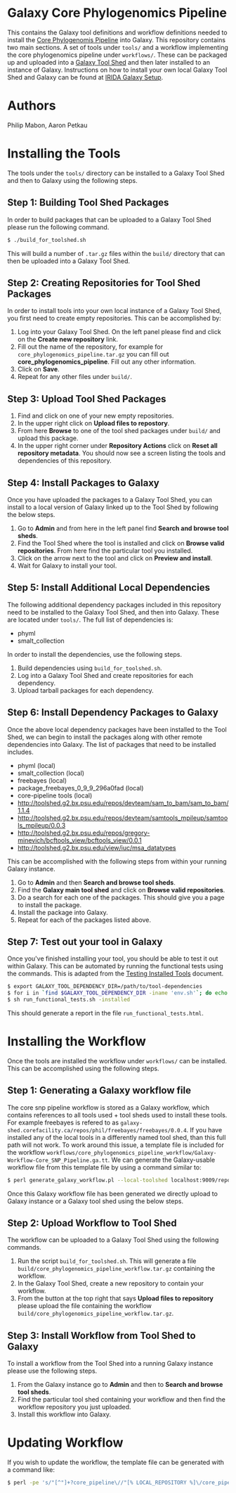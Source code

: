 Galaxy Core Phylogenomics Pipeline
==================================

This contains the Galaxy tool definitions and workflow definitions needed to install the [Core Phylogenomis Pipeline][] into Galaxy.  This repository contains two main sections.  A set of tools under `tools/` and a workflow implementing the core phylogenomics pipeline under `workflows/`.  These can be packaged up and uploaded into a [Galaxy Tool Shed][] and then later installed to an instance of Galaxy.  Instructions on how to install your own local Galaxy Tool Shed and Galaxy can be found at [IRIDA Galaxy Setup][].

Authors
=======

Philip Mabon, Aaron Petkau

Installing the Tools
====================

The tools under the `tools/` directory can be installed to a Galaxy Tool Shed and then to Galaxy using the following steps.

Step 1: Building Tool Shed Packages
-----------------------------------

In order to build packages that can be uploaded to a Galaxy Tool Shed please run the following command.

```bash
$ ./build_for_toolshed.sh
```

This will build a number of `.tar.gz` files within the `build/` directory that can then be uploaded into a Galaxy Tool Shed.


Step 2: Creating Repositories for Tool Shed Packages
----------------------------------------------------

In order to install tools into your own local instance of a Galaxy Tool Shed, you first need to create empty repositories.  This can be accomplished by:

1. Log into your Galaxy Tool Shed.  On the left panel please find and click on the **Create new repository** link.
2. Fill out the name of the repository, for example for `core_phylogenomics_pipeline.tar.gz` you can fill out **core_phylogenomics_pipeline**.  Fill out any other information.
3. Click on **Save**.
4. Repeat for any other files under `build/`.

Step 3: Upload Tool Shed Packages
---------------------------------

1. Find and click on one of your new empty repositories.
2. In the upper right click on **Upload files to repostory**.
3. From here **Browse** to one of the tool shed packages under `build/` and upload this package.
4. In the upper right corner under **Repository Actions** click on **Reset all repository metadata**.  You should now see a screen listing the tools and dependencies of this repository.

Step 4: Install Packages to Galaxy
----------------------------------

Once you have uploaded the packages to a Galaxy Tool Shed, you can install to a local version of Galaxy linked up to the Tool Shed by following the below steps.

1. Go to **Admin** and from here in the left panel find **Search and browse tool sheds**.
2. Find the Tool Shed where the tool is installed and click on **Browse valid repositories**.  From here find the particular tool you installed.
3. Click on the arrow next to the tool and click on **Preview and install**.
4. Wait for Galaxy to install your tool.

Step 5: Install Additional Local Dependencies
---------------------------------------------

The following additional dependency packages included in this repository need to be installed to the Galaxy Tool Shed, and then into Galaxy.  These are located under `tools/`.  The full list of dependencies is:

* phyml
* smalt_collection

In order to install the dependencies, use the following steps.

1. Build dependencies using `build_for_toolshed.sh`.
2. Log into a Galaxy Tool Shed and create repositories for each dependency.
3. Upload tarball packages for each dependency.

Step 6: Install Dependency Packages to Galaxy
---------------------------------------------

Once the above local dependency packages have been installed to the Tool Shed, we can begin to install the packages along with other remote dependencies into Galaxy.  The list of packages that need to be installed includes.

* phyml (local)
* smalt_collection (local)
* freebayes (local)
* package_freebayes_0_9_9_296a0fad (local)
* core-pipeline tools (local)
* http://toolshed.g2.bx.psu.edu/repos/devteam/sam_to_bam/sam_to_bam/1.1.4
* http://toolshed.g2.bx.psu.edu/repos/devteam/samtools_mpileup/samtools_mpileup/0.0.3
* http://toolshed.g2.bx.psu.edu/repos/gregory-minevich/bcftools_view/bcftools_view/0.0.1
* http://toolshed.g2.bx.psu.edu/view/iuc/msa_datatypes 

This can be accomplished with the following steps from within your running Galaxy instance.

1. Go to **Admin** and then **Search and browse tool sheds**.
2. Find the **Galaxy main tool shed** and click on **Browse valid repositories**.
3. Do a search for each one of the packages.  This should give you a page to install the package.
4. Install the package into Galaxy.
5. Repeat for each of the packages listed above.

Step 7: Test out your tool in Galaxy
------------------------------------

Once you've finished installing your tool, you should be able to test it out within Galaxy.  This can be automated by running the functional tests using the commands.  This is adapted from the [Testing Installed Tools][] document.

```bash
$ export GALAXY_TOOL_DEPENDENCY_DIR=/path/to/tool-dependencies
$ for i in `find $GALAXY_TOOL_DEPENDENCY_DIR -iname 'env.sh'`; do echo $i; source $i; done # must source all environments for tool dependencies
$ sh run_functional_tests.sh -installed
```

This should generate a report in the file `run_functional_tests.html`.

Installing the Workflow
=======================

Once the tools are installed the workflow under `workflows/` can be installed.  This can be accomplished using the following steps.

Step 1: Generating a Galaxy workflow file
-----------------------------------------

The core snp pipeline workflow is stored as a Galaxy workflow, which contains references to all tools used + tool sheds used to install these tools.  For example freebayes is refered to as `galaxy-shed.corefacility.ca/repos/phil/freebayes/freebayes/0.0.4`.  If you have installed any of the local tools in a differently named tool shed, than this full path will not work.  To work around this issue, a template file is included for the workflow `workflows/core_phylogenomics_pipeline_workflow/Galaxy-Workflow-Core_SNP_Pipeline.ga.tt`.  We can generate the Galaxy-usable workflow file from this template file by using a command similar to:

```bash
$ perl generate_galaxy_workflow.pl --local-toolshed localhost:9009/repos/aaron workflows/core_phylogenomics_pipeline_workflow/Galaxy-Workflow-Core_SNP_Pipeline.ga.tt > workflows/core_phylogenomics_pipeline_workflow/Galaxy-Workflow-Core_SNP_Pipeline.ga
```

Once this Galaxy workflow file has been generated we directly upload to Galaxy instance or a Galaxy tool shed using the below steps.

Step 2: Upload Workflow to Tool Shed
------------------------------------

The workflow can be uploaded to a Galaxy Tool Shed  using the following commands.

1. Run the script `build_for_toolshed.sh`.  This will generate a file `build/core_phylogenomics_pipeline_workflow.tar.gz` containing the workflow.
2. In the Galaxy Tool Shed, create a new repository to contain your workflow.
3. From the button at the top right that says **Upload files to repository** please upload the file containing the workflow `build/core_phylogenomics_pipeline_workflow.tar.gz`.

Step 3: Install Workflow from Tool Shed to Galaxy
-------------------------------------------------

To install a workflow from the Tool Shed into a running Galaxy instance please use the following steps.

1. From the Galaxy instance go to **Admin** and then to **Search and browse tool sheds**.
2. Find the particular tool shed containing your workflow and then find the workflow repository you just uploaded.
3. Install this workflow into Galaxy.

Updating Workflow
=================

If you wish to update the workflow, the template file can be generated with a command like:

```bash
$ perl -pe 's/"[^"]+?core_pipeline\//"[% LOCAL_REPOSITORY %]\/core_pipeline\//; s/"[^"]+?smalt_collection\//"[% LOCAL_REPOSITORY %]\/smalt_collection\//; s/"[^"]+?phyml\//"[% LOCAL_REPOSITORY %]\/phyml\//; s/"[^"]+?freebayes\//"[% LOCAL_REPOSITORY %]\/freebayes\//' path/to/Galaxy-Workflow-Core_SNP_Pipeline.ga > workflows/core_phylogenomics_pipeline_workflow/Galaxy-Workflow-Core_SNP_Pipeline.ga.tt
```

[Core Phylogenomis Pipeline]: https://github.com/apetkau/core-phylogenomics
[Galaxy Tool Shed]: https://wiki.galaxyproject.org/ToolShed
[Testing Installed Tools]: https://wiki.galaxyproject.org/TestingInstalledTools
[IRIDA Galaxy Setup]: https://irida.corefacility.ca/gitlab/irida/irida-install-documentation/tree/master/galaxy
[Automated Tool Tests]: https://wiki.galaxyproject.org/AutomatedToolTests
[Hosting a Local Tool Shed]: https://wiki.galaxyproject.org/HostingALocalToolShed
[Install and Test Certification]: https://wiki.galaxyproject.org/InstallAndTestCertification

